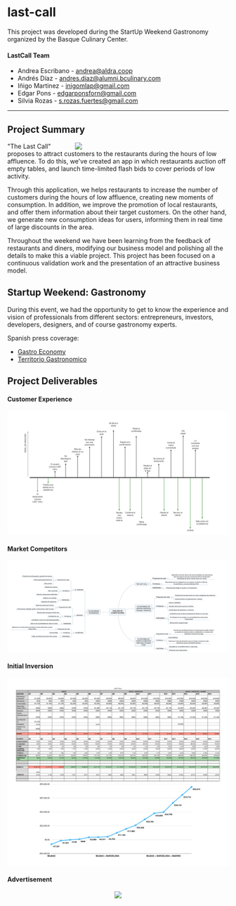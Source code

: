 # last-call

This project was developed during the StartUp Weekend Gastronomy organized by the Basque Culinary Center. 

#### LastCall Team

- Andrea Escribano - andrea@aldra.coop
- Andrés Díaz - andres.diaz@alumni.bculinary.com
- Iñigo Martinez - inigomlap@gmail.com
- Edgar Pons -  edgarponsforn@gmail.com
- Silvia Rozas - s.rozas.fuertes@gmail.com


--------------------------------------------------------------------------------------------------------------------------------

## Project Summary

<img align="right" width="350px" src="docs/Videos/app_demo.gif"/>

"The Last Call" proposes to attract customers to the restaurants during the hours of low affluence.
To do this, we've created an app in which restaurants auction off empty tables, and launch time-limited flash bids to cover periods of low activity.

Through this application, we helps restaurants to increase the number of customers during the hours of low affluence, creating new moments of consumption. In addition, we improve the promotion of local restaurants, and offer them information about their target customers. On the other hand, we generate new consumption ideas for users, informing them in real time of large discounts in the area.

Throughout the weekend we have been learning from the feedback of restaurants and diners, modifying our business model and polishing all the details to make this a viable project. This project has been focused on a continuous validation work and the presentation of an attractive business model.

## Startup Weekend: Gastronomy

During this event, we had the opportunity to get to know the experience and vision of professionals from different sectors: entrepreneurs, investors, developers, designers, and of course gastronomy experts.

Spanish press coverage: 

- [Gastro Economy](https://www.gastroeconomy.com/2019/07/startup-weekend-gastronomy-de-basque-culinary-center-claves-del-emprendimiento-digital-en-gastronomia/)
- [Territorio Gastronomico](http://territoriogastronomico.com/noticias/trust-eat-ganador-del-encuentro-san-sebastian-gastronomy-startup-weekend)

## Project Deliverables

#### Customer Experience
<img src="docs/Customer experience.jpg"/>

#### Market Competitors
<img src="docs/ANALISIS DE COMPETIDORES.JPEG"/>

#### Initial Inversion
<img src="docs/Inversion/inversion_3.jpg"/>

#### Advertisement
<p align="center">
    <img width="400px" src="docs/Videos/add.gif"/>
</p>



